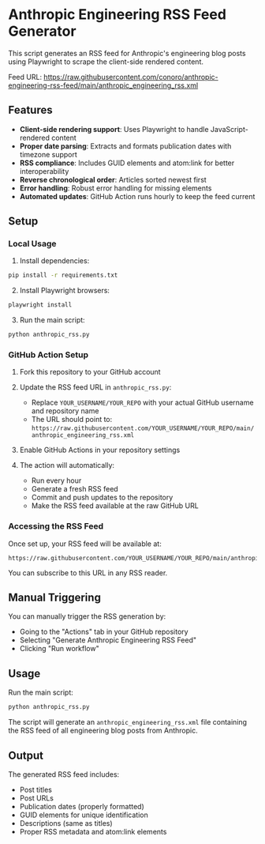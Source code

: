 # Anthropic Engineering RSS Feed Generator

This script generates an RSS feed for Anthropic's engineering blog posts using Playwright to scrape the client-side rendered content.

Feed URL: https://raw.githubusercontent.com/conoro/anthropic-engineering-rss-feed/main/anthropic_engineering_rss.xml

## Features

- **Client-side rendering support**: Uses Playwright to handle JavaScript-rendered content
- **Proper date parsing**: Extracts and formats publication dates with timezone support
- **RSS compliance**: Includes GUID elements and atom:link for better interoperability
- **Reverse chronological order**: Articles sorted newest first
- **Error handling**: Robust error handling for missing elements
- **Automated updates**: GitHub Action runs hourly to keep the feed current

## Setup

### Local Usage

1. Install dependencies:
```bash
pip install -r requirements.txt
```

2. Install Playwright browsers:
```bash
playwright install
```

3. Run the main script:
```bash
python anthropic_rss.py
```

### GitHub Action Setup

1. Fork this repository to your GitHub account

2. Update the RSS feed URL in `anthropic_rss.py`:
   - Replace `YOUR_USERNAME/YOUR_REPO` with your actual GitHub username and repository name
   - The URL should point to: `https://raw.githubusercontent.com/YOUR_USERNAME/YOUR_REPO/main/anthropic_engineering_rss.xml`

3. Enable GitHub Actions in your repository settings

4. The action will automatically:
   - Run every hour
   - Generate a fresh RSS feed
   - Commit and push updates to the repository
   - Make the RSS feed available at the raw GitHub URL

### Accessing the RSS Feed

Once set up, your RSS feed will be available at:
```
https://raw.githubusercontent.com/YOUR_USERNAME/YOUR_REPO/main/anthropic_engineering_rss.xml
```

You can subscribe to this URL in any RSS reader.

## Manual Triggering

You can manually trigger the RSS generation by:
- Going to the "Actions" tab in your GitHub repository
- Selecting "Generate Anthropic Engineering RSS Feed"
- Clicking "Run workflow"

## Usage

Run the main script:
```bash
python anthropic_rss.py
```

The script will generate an `anthropic_engineering_rss.xml` file containing the RSS feed of all engineering blog posts from Anthropic.

## Output

The generated RSS feed includes:
- Post titles
- Post URLs  
- Publication dates (properly formatted)
- GUID elements for unique identification
- Descriptions (same as titles)
- Proper RSS metadata and atom:link elements
